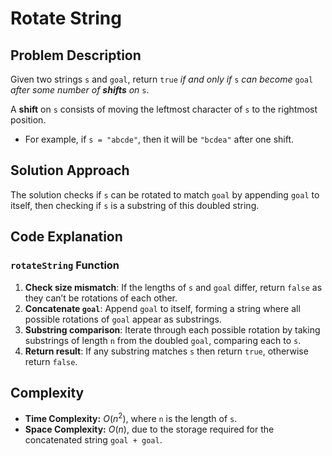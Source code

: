 # Rotate String

## Problem Description

Given two strings `s` and `goal`, return `true` *if and only if* `s` *can become* `goal` *after some number of **shifts** on* `s`.

A **shift** on `s` consists of moving the leftmost character of `s` to the rightmost position.

- For example, if `s = "abcde"`, then it will be `"bcdea"` after one shift.

## Solution Approach

The solution checks if `s` can be rotated to match `goal` by appending `goal` to itself, then checking if `s` is a substring of this doubled string.

## Code Explanation

### `rotateString` Function

1. **Check size mismatch**: If the lengths of `s` and `goal` differ, return `false` as they can’t be rotations of each other.
2. **Concatenate `goal`**: Append `goal` to itself, forming a string where all possible rotations of `goal` appear as substrings.
3. **Substring comparison**: Iterate through each possible rotation by taking substrings of length `n` from the doubled `goal`, comparing each to `s`.
4. **Return result**: If any substring matches `s` then return `true`, otherwise return `false`.

## Complexity

- **Time Complexity:** $O(n^2)$, where `n` is the length of `s`.
- **Space Complexity:** $O(n)$, due to the storage required for the concatenated string `goal + goal`.
